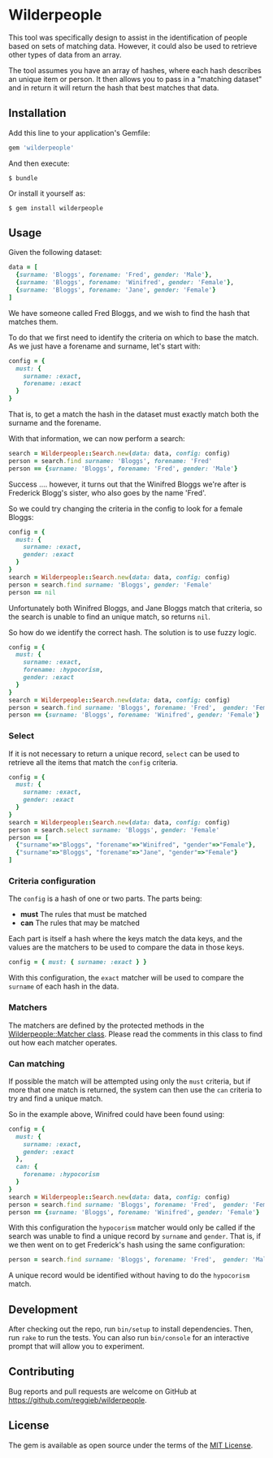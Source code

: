 # Wilderpeople

This tool was specifically design to assist in the identification of people
based on sets of matching data. However, it could also be used to retrieve
other types of data from an array.

The tool assumes you have an array of hashes, where each hash describes an
unique item or person. It then allows you to pass in a "matching dataset" and
in return it will return the hash that best matches that data.

## Installation

Add this line to your application's Gemfile:

```ruby
gem 'wilderpeople'
```

And then execute:

    $ bundle

Or install it yourself as:

    $ gem install wilderpeople

## Usage

Given the following dataset:

```ruby
data = [
  {surname: 'Bloggs', forename: 'Fred', gender: 'Male'},
  {surname: 'Bloggs', forename: 'Winifred', gender: 'Female'},
  {surname: 'Bloggs', forename: 'Jane', gender: 'Female'}
]
```

We have someone called Fred Bloggs, and we wish to find the hash that matches
them.

To do that we first need to identify the criteria on which to base the match.
As we just have a forename and surname, let's start with:

```ruby
config = {
  must: {
    surname: :exact,
    forename: :exact
  }
}
```

That is, to get a match the hash in the dataset must exactly match both the
surname and the forename.

With that information, we can now perform a search:

```ruby
search = Wilderpeople::Search.new(data: data, config: config)
person = search.find surname: 'Bloggs', forename: 'Fred'
person == {surname: 'Bloggs', forename: 'Fred', gender: 'Male'}
```

Success .... however, it turns out that the Winifred Bloggs we're after is
Frederick Blogg's sister, who also goes by the name 'Fred'.

So we could try changing the criteria in the config to look for a female Bloggs:

```ruby
config = {
  must: {
    surname: :exact,
    gender: :exact
  }
}
search = Wilderpeople::Search.new(data: data, config: config)
person = search.find surname: 'Bloggs', gender: 'Female'
person == nil
```

Unfortunately both Winifred Bloggs, and Jane Bloggs match that criteria, so the
search is unable to find an unique match, so returns `nil`.

So how do we identify the correct hash. The solution is to use fuzzy logic.

```ruby
config = {
  must: {
    surname: :exact,
    forename: :hypocorism,
    gender: :exact
  }
}
search = Wilderpeople::Search.new(data: data, config: config)
person = search.find surname: 'Bloggs', forename: 'Fred',  gender: 'Female'
person == {surname: 'Bloggs', forename: 'Winifred', gender: 'Female'}
```

### Select

If it is not necessary to return a unique record, `select` can be used to
retrieve all the items that match the `config` criteria.

```ruby
config = {
  must: {
    surname: :exact,
    gender: :exact
  }
}
search = Wilderpeople::Search.new(data: data, config: config)
person = search.select surname: 'Bloggs', gender: 'Female'
person == [
  {"surname"=>"Bloggs", "forename"=>"Winifred", "gender"=>"Female"},
  {"surname"=>"Bloggs", "forename"=>"Jane", "gender"=>"Female"}
]
```

### Criteria configuration

The `config` is a hash of one or two parts. The parts being:

* **must** The rules that must be matched
* **can** The rules that may be matched

Each part is itself a hash where the keys match the data keys, and the values
are the matchers to be used to compare the data in those keys.

```ruby
config = { must: { surname: :exact } }
```

With this configuration, the `exact` matcher will be used to compare the
`surname` of each hash in the data.

### Matchers

The matchers are defined by the protected methods in the
[Wilderpeople::Matcher class](https://github.com/reggieb/wilderpeople/blob/master/lib/wilderpeople/matcher.rb).
Please read the comments in this class to find out how each matcher operates.

### Can matching

If possible the match will be attempted using only the `must` criteria, but
if more that one match is returned, the system can then use the `can` criteria
to try and find a unique match.

So in the example above, Winifred could have been found using:

```ruby
config = {
  must: {
    surname: :exact,
    gender: :exact
  },
  can: {
    forename: :hypocorism
  }
}
search = Wilderpeople::Search.new(data: data, config: config)
person = search.find surname: 'Bloggs', forename: 'Fred',  gender: 'Female'
person == {surname: 'Bloggs', forename: 'Winifred', gender: 'Female'}
```

With this configuration the `hypocorism` matcher would only be called if the
search was unable to find a unique record by `surname` and `gender`. That is,
if we then went on to get Frederick's hash using the same configuration:

```ruby
person = search.find surname: 'Bloggs', forename: 'Fred',  gender: 'Male'
```

A unique record would be identified without having to do the `hypocorism` match.

## Development

After checking out the repo, run `bin/setup` to install dependencies. Then, run
`rake` to run the tests. You can also run `bin/console` for an interactive
prompt that will allow you to experiment.

## Contributing

Bug reports and pull requests are welcome on GitHub at
https://github.com/reggieb/wilderpeople.


## License

The gem is available as open source under the terms of the
[MIT License](http://opensource.org/licenses/MIT).

